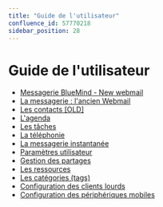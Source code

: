 ```yaml
---
title: "Guide de l'utilisateur"
confluence_id: 57770218
sidebar_position: 28
---
```

# Guide de l'utilisateur


- [Messagerie BlueMind - New webmail](/Guide_de_l_utilisateur/Messagerie_BlueMind/)
- [La messagerie : l'ancien Webmail](/Guide_de_l_utilisateur/La_messagerie/)
- [Les contacts [OLD]](/Guide_de_l_utilisateur/Les_contacts/)
- [L'agenda](/Guide_de_l_utilisateur/L_agenda/)
- [Les tâches](/Guide_de_l_utilisateur/Les_taches/)
- [La téléphonie](/Guide_de_l_utilisateur/La_téléphonie/)
- [La messagerie instantanée](/Guide_de_l_utilisateur/La_messagerie_instantanee/)
- [Paramètres utilisateur](/Guide_de_l_utilisateur/Paramètres_utilisateur/)
- [Gestion des partages](/Guide_de_l_utilisateur/Gestion_des_partages/)
- [Les ressources](/Guide_de_l_utilisateur/Les_ressources/)
- [Les catégories (tags)](/Guide_de_l_utilisateur/Les_catégories_tags_/)
- [Configuration des clients lourds](/Guide_de_l_utilisateur/Configuration_des_clients_lourds/)
- [Configuration des périphériques mobiles](/Guide_de_l_utilisateur/Configuration_des_peripheriques_mobiles/)


 

